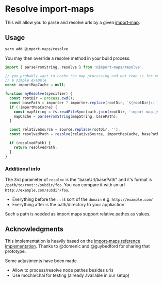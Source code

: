 # Resolve import-maps

This will allow you to parse and resolve urls by a given [import-map](https://github.com/WICG/import-maps).

[//]: # 'AUTO INSERT HEADER PREPUBLISH'

## Usage

```bash
yarn add @import-maps/resolve
```

You may then override a resolve method in your build process.

```js
import { parseFromString, resolve } from '@import-maps/resolve';

// you probably want to cache the map processing and not redo it for every resolve
// a simple example
const importMapCache = null;

function myResolve(specifier) {
  const rootDir = process.cwd();
  const basePath = importer ? importer.replace(rootDir, `${rootDir}::`) : `${rootDir}::`;
  if (!importMapCache) {
    const mapString = fs.readFileSync(path.join(rootDir, 'import-map.json'), 'utf-8');
    mapCache = parseFromString(mapString, basePath);
  }

  const relativeSource = source.replace(rootDir, '');
  const resolvedPath = resolve(relativeSource, importMapCache, basePath);

  if (resolvedPath) {
    return resolvedPath;
  }
}
```

### Additional info

The 3rd parameter of `resolve` is the "baseUrl/basePath" and it's format is `/path/to/root::/subdir/foo`.
You can compare it with an url `http://example.com/subdir/foo`.

- Everything before the `::` is sort of the `domain` e.g. `http://example.com/`
- Everything after is the path/directory to your appliaction

Such a path is needed as import maps support relative pathes as values.

## Acknowledgments

This implementation is heavily based on the [import-maps reference implementation](https://github.com/WICG/import-maps/tree/master/reference-implementation).
Thanks to @domenic and @guybedford for sharing that prototype.

Some adjustments have been made

- Allow to process/resolve node pathes besides urls
- Use mocha/chai for testing (already available in our setup)
